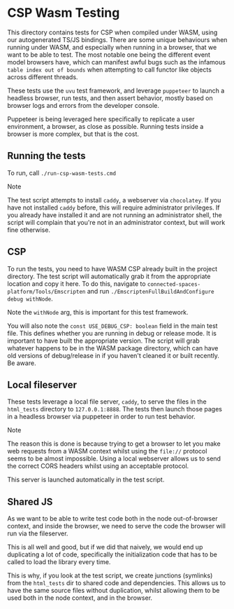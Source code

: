 # CSP Wasm Testing

This directory contains tests for CSP when compiled under WASM, using our autogenerated TS/JS bindings.
There are some unique behaviours when running under WASM, and especially when running in a browser, that we want to be able to test. The most notable one being the different event model browsers have, which can manifest awful bugs such as the infamous `table index out of bounds` when attempting to call functor like objects across different threads.

These tests use the `uvu` test framework, and leverage `puppeteer` to launch a headless browser, run tests, and then assert behavior, mostly based on browser logs and errors from the developer console.

Puppeteer is being leveraged here specifically to replicate a user environment, a browser, as close as possible. Running tests inside a browser is more complex, but that is the cost.

## Running the tests
To run, call `./run-csp-wasm-tests.cmd`

> [!NOTE]  
> The test script attempts to install `caddy`, a webserver via `chocolatey`. If you have not installed `caddy` before, this will require administrator privileges. If you already have installed it and are not running an administrator shell, the script will complain that you're not in an administrator context, but will work fine otherwise.

## CSP
To run the tests, you need to have WASM CSP already built in the project directory. The test script will automatically grab it from the appropriate location and copy it here. To do this, navigate to `connected-spaces-platform/Tools/Emscripten` and run `./EmscriptenFullBuildAndConfigure debug withNode`.

Note the `withNode` arg, this is important for this test framework. 

You will also note the `const USE_DEBUG_CSP: boolean` field in the main test file. This defines whether you are running in debug or release mode. It is important to have built the appropriate version. The script will grab whatever happens to be in the WASM package directory, which can have old versions of debug/release in if you haven't cleaned it or built recently. Be aware.

## Local fileserver

These tests leverage a local file server, `caddy`, to serve the files in the `html_tests` directory to `127.0.0.1:8888`. The tests then launch those pages in a headless browser via puppeteer in order to run test behavior.

> [!NOTE]  
> The reason this is done is because trying to get a browser to let you make web requests from a WASM context whilst using the `file://` protocol seems to be almost impossible. Using a local webserver allows us to send the correct CORS headers whilst using an acceptable protocol.

This server is launched automatically in the test script.

## Shared JS
As we want to be able to write test code both in the node out-of-browser context, and inside the browser, we need to serve the code the browser will run via the fileserver.

This is all well and good, but if we did that naively, we would end up duplicating a lot of code, specifically the initialization code that has to be called to load the library every time.

This is why, if you look at the test script, we create junctions (symlinks) from the `html_tests` dir to shared code and dependencies. This allows us to have the same source files without duplication, whilst allowing them to be used both in the node context, and in the browser.